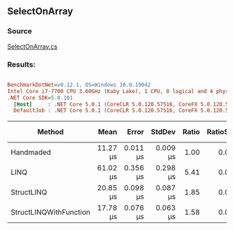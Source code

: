 ﻿## SelectOnArray

### Source
[SelectOnArray.cs](../../src/StructLinq.Benchmark/SelectOnArray.cs)

### Results:
``` ini

BenchmarkDotNet=v0.12.1, OS=Windows 10.0.19042
Intel Core i7-7700 CPU 3.60GHz (Kaby Lake), 1 CPU, 8 logical and 4 physical cores
.NET Core SDK=5.0.101
  [Host]     : .NET Core 5.0.1 (CoreCLR 5.0.120.57516, CoreFX 5.0.120.57516), X64 RyuJIT
  DefaultJob : .NET Core 5.0.1 (CoreCLR 5.0.120.57516, CoreFX 5.0.120.57516), X64 RyuJIT


```
|                 Method |     Mean |    Error |   StdDev | Ratio | RatioSD | Code Size | Gen 0 | Gen 1 | Gen 2 | Allocated |
|----------------------- |---------:|---------:|---------:|------:|--------:|----------:|------:|------:|------:|----------:|
|              Handmaded | 11.27 μs | 0.011 μs | 0.009 μs |  1.00 |    0.00 |      53 B |     - |     - |     - |         - |
|                   LINQ | 61.02 μs | 0.356 μs | 0.298 μs |  5.41 |    0.03 |    1147 B |     - |     - |     - |      48 B |
|             StructLINQ | 20.85 μs | 0.098 μs | 0.087 μs |  1.85 |    0.01 |     627 B |     - |     - |     - |         - |
| StructLINQWithFunction | 17.78 μs | 0.076 μs | 0.063 μs |  1.58 |    0.01 |     593 B |     - |     - |     - |         - |
